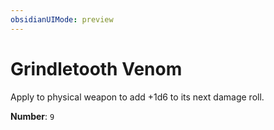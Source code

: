 ```yaml
---
obsidianUIMode: preview
---
```

# Grindletooth Venom

Apply to physical weapon to add +1d6 to its next damage roll.

**Number**: `9`